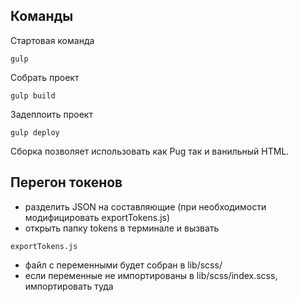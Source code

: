 ## Команды

Стартовая команда 

```
gulp
```

Собрать проект

```
gulp build
```

Задеплоить проект 

```
gulp deploy
```
Сборка позволяет использовать как Pug так и ванильный HTML.

## Перегон токенов
  * разделить JSON на составляющие (при необходимости модифицировать exportTokens.js)
  * открыть папку tokens в терминале и вызвать
  
```
exportTokens.js
```
  * файл с переменными будет собран в lib/scss/
  * если переменные не импортированы в lib/scss/index.scss, импортировать туда

